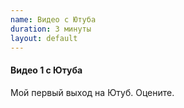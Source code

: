 ```yaml
---
name: Видео с Ютуба
duration: 3 минуты
layout: default
---
```

#### Видео 1 с Ютуба

Мой первый выход на Ютуб. Оцените. 